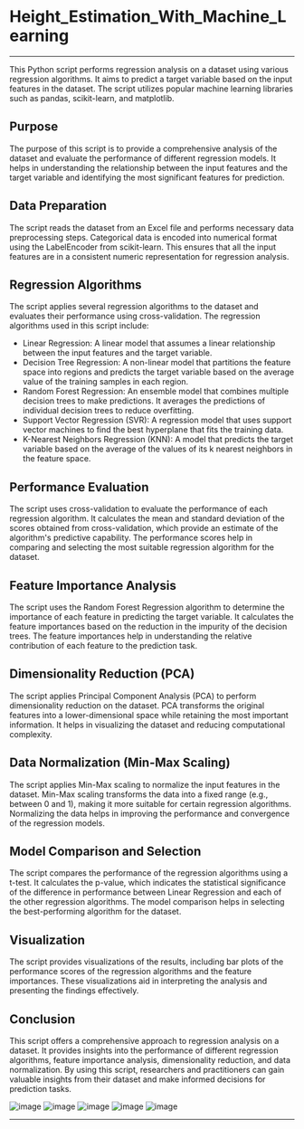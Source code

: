 # Height_Estimation_With_Machine_Learning

 
 <hr>

This Python script performs regression analysis on a dataset using various regression algorithms. It aims to predict a target variable based on the input features in the dataset. The script utilizes popular machine learning libraries such as pandas, scikit-learn, and matplotlib.

## Purpose

The purpose of this script is to provide a comprehensive analysis of the dataset and evaluate the performance of different regression models. It helps in understanding the relationship between the input features and the target variable and identifying the most significant features for prediction.

## Data Preparation

The script reads the dataset from an Excel file and performs necessary data preprocessing steps. Categorical data is encoded into numerical format using the LabelEncoder from scikit-learn. This ensures that all the input features are in a consistent numeric representation for regression analysis.

## Regression Algorithms

The script applies several regression algorithms to the dataset and evaluates their performance using cross-validation. The regression algorithms used in this script include:

- Linear Regression: A linear model that assumes a linear relationship between the input features and the target variable.
- Decision Tree Regression: A non-linear model that partitions the feature space into regions and predicts the target variable based on the average value of the training samples in each region.
- Random Forest Regression: An ensemble model that combines multiple decision trees to make predictions. It averages the predictions of individual decision trees to reduce overfitting.
- Support Vector Regression (SVR): A regression model that uses support vector machines to find the best hyperplane that fits the training data.
- K-Nearest Neighbors Regression (KNN): A model that predicts the target variable based on the average of the values of its k nearest neighbors in the feature space.

## Performance Evaluation

The script uses cross-validation to evaluate the performance of each regression algorithm. It calculates the mean and standard deviation of the scores obtained from cross-validation, which provide an estimate of the algorithm's predictive capability. The performance scores help in comparing and selecting the most suitable regression algorithm for the dataset.

## Feature Importance Analysis

The script uses the Random Forest Regression algorithm to determine the importance of each feature in predicting the target variable. It calculates the feature importances based on the reduction in the impurity of the decision trees. The feature importances help in understanding the relative contribution of each feature to the prediction task.

## Dimensionality Reduction (PCA)

The script applies Principal Component Analysis (PCA) to perform dimensionality reduction on the dataset. PCA transforms the original features into a lower-dimensional space while retaining the most important information. It helps in visualizing the dataset and reducing computational complexity.

## Data Normalization (Min-Max Scaling)

The script applies Min-Max scaling to normalize the input features in the dataset. Min-Max scaling transforms the data into a fixed range (e.g., between 0 and 1), making it more suitable for certain regression algorithms. Normalizing the data helps in improving the performance and convergence of the regression models.

## Model Comparison and Selection

The script compares the performance of the regression algorithms using a t-test. It calculates the p-value, which indicates the statistical significance of the difference in performance between Linear Regression and each of the other regression algorithms. The model comparison helps in selecting the best-performing algorithm for the dataset.

## Visualization

The script provides visualizations of the results, including bar plots of the performance scores of the regression algorithms and the feature importances. These visualizations aid in interpreting the analysis and presenting the findings effectively.

## Conclusion

This script offers a comprehensive approach to regression analysis on a dataset. It provides insights into the performance of different regression algorithms, feature importance analysis, dimensionality reduction, and data normalization. By using this script, researchers and practitioners can gain valuable insights from their dataset and make informed decisions for prediction tasks.

![image](https://github.com/yusuftahakara19/Python-Codes/assets/119736588/76c855f4-cca8-4d72-b18b-5023e64c9c32)
![image](https://github.com/yusuftahakara19/Python-Codes/assets/119736588/19a87ae9-00a8-41d5-970f-3b0ad4ce4676)
![image](https://github.com/yusuftahakara19/Python-Codes/assets/119736588/eaa6b99f-9ff9-4d22-ac96-91c0f98c305c)
![image](https://github.com/yusuftahakara19/Python-Codes/assets/119736588/069b2511-004b-4b99-b59d-234b2344ef94)
![image](https://github.com/yusuftahakara19/Python-Codes/assets/119736588/d9ad1ff9-1b31-42a7-9d68-57e58155621c)

<hr>
